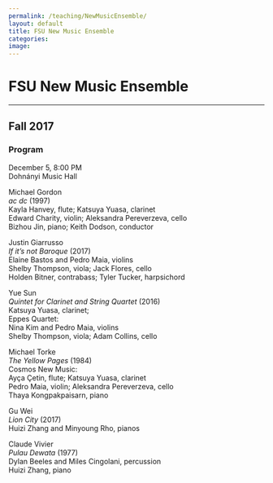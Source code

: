 ```yaml
---
permalink: /teaching/NewMusicEnsemble/
layout: default
title: FSU New Music Ensemble
categories: 
image: 
---
```

# FSU New Music Ensemble

----------

## Fall 2017  

### Program

December 5, 8:00 PM  
Dohnányi Music Hall  

Michael Gordon  
_ac dc_ (1997)  
Kayla Hanvey, flute; Katsuya Yuasa, clarinet  
Edward Charity, violin; Aleksandra Pereverzeva, cello  
Bizhou Jin, piano; Keith Dodson, conductor  
  
Justin Giarrusso  
_If it’s not Baroque_ (2017)  
Elaine Bastos and Pedro Maia, violins  
Shelby Thompson, viola; Jack Flores, cello  
Holden Bitner, contrabass; Tyler Tucker, harpsichord  
  
Yue Sun  
_Quintet for Clarinet and String Quartet_ (2016)  
Katsuya Yuasa, clarinet;  
Eppes Quartet:  
Nina Kim and Pedro Maia, violins  
Shelby Thompson, viola; Adam Collins, cello  
  
Michael Torke  
_The Yellow Pages_ (1984)  
Cosmos New Music:  
Ayça Çetin, flute; Katsuya Yuasa, clarinet  
Pedro Maia, violin; Aleksandra Pereverzeva, cello  
Thaya Kongpakpaisarn, piano  
  
Gu Wei  
_Lion City_ (2017)  
Huizi Zhang and Minyoung Rho, pianos  
  
Claude Vivier  
_Pulau Dewata_ (1977)  
Dylan Beeles and Miles Cingolani, percussion  
Huizi Zhang, piano
